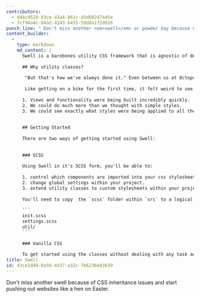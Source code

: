 ```yaml
---
contributors:
  - d4bc4529-83ce-43a4-861c-d5d60247445e
  - fcf94a4c-04ad-4243-b455-59dda1f2d016
punch_line: " Don't miss another <em>swell</em> or powder day because of CSS inheritance issues and start pushing out websites like a hen on Easter. It's so easy, a designer could do it."
content_builder:
  - 
    type: markdown
    md_content: |
      Swell is a barebones utility CSS framework that is agnostic of design, allowing you – the developer – to build websites and application interfaces efficiently from project to project.
      
      ## Why utility classes?
      
       "But that's how we've always done it." Even between us at Octopus, we were hesistant to adopt something so different from how websites and apps have been styles since the beginning of CSS; but, after one too many projects with CSS inhertiance issues and overwriting styles throughout a deep nesting of SASS files, we decided to give it a go.
      
       Like getting on a bike for the first time, it felt weird to see so much going on in the markup; but, we realized two  things:
      
      1. Views and functionality were being built incredibly quickly.
      2. We could do much more than we thought with simple styles.
      3. We could see exactly what styles were being applied to all the elements without having to dig through inspector.
      
      
      ## Getting Started
      
      There are two ways of getting started using Swell:
      
      
      ### SCSS
      
      Using Swell in it's SCSS form, you'll be able to:
      
      1. control which components are imported into your css stylesheet.
      2. change global settings within your project.
      3. extend utility classes to custom stylesheets within your project.
      
      You'll need to copy  the `scss` folder within `src` to a logical place in your app. You'll need `init.scss` (which you can rename to `{your-app-name}.scss` to import the components and settings and `settings.scss` to load the default settings.
      
      ```
      init.scss
      settings.scss
      util/
      ```
      
      ### Vanilla CSS
      
      To get started using the classes without dealing with any task automation, you can download and include a compiled version of the Swell stylesheet. Copy `styles.css` from the `dist` folder to a logical place in your project and include it in your HTML.
title: Swell
id: 43ce1d49-0a58-4437-a32c-7b6236d43639
---
```

Don't miss another swell because of CSS inheritance issues and start pushing out websites like a hen on Easter.